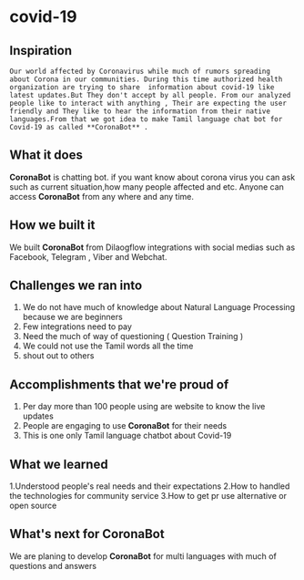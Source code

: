 # covid-19

## Inspiration
    Our world affected by Coronavirus while much of rumors spreading  about Corona in our communities. During this time authorized health organization are trying to share  information about covid-19 like latest updates.But They don't accept by all people. From our analyzed people like to interact with anything , Their are expecting the user friendly and They like to hear the information from their native languages.From that we got idea to make Tamil language chat bot for Covid-19 as called **CoronaBot** . 

## What it does
**CoronaBot**  is chatting bot. if you want know about corona virus you can ask such as current situation,how many people affected and etc. Anyone can access **CoronaBot**  from any where and any time. 

## How we built it
 We built **CoronaBot**  from Dilaogflow integrations with social medias such as Facebook, Telegram , Viber and Webchat. 

## Challenges we ran into
  1. We do not have much of knowledge about Natural Language Processing because we are beginners 
  2. Few integrations need to pay
  3. Need the much of way of questioning ( Question Training )
  4. We could not use the Tamil words all the time
  5. shout out to others

## Accomplishments that we're proud of
   1. Per day more than 100 people using are website to know the live updates 
   2. People are engaging to use **CoronaBot** for their needs 
   3. This is one only Tamil language chatbot about Covid-19

## What we learned
   1.Understood people's real needs  and their expectations 
   2.How to handled the technologies for community service
   3.How to get pr use alternative or open source 

## What's next for CoronaBot
 We are planing to develop **CoronaBot** for multi languages with much of questions and answers 

